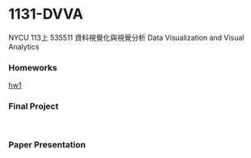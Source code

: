 <h1>1131-DVVA</h1>
NYCU 113上 535511 資料視覺化與視覺分析 Data Visualization and Visual Analytics
<br/>
<h3>Homeworks</h3>
<ls><a href="https://example.com">hw1</a></ls>
<br/>
<h3>Final Project</h3>
<br/>
<h3>Paper Presentation</h3>
<br/>
